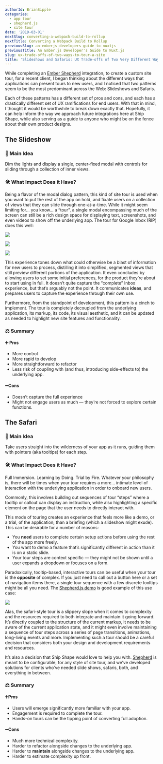 ```yaml
---
authorId: BrianSipple
categories: 
  - app tour
  - shepherd.js
  - site tour
date: '2019-03-01'
nextSlug: converting-a-webpack-build-to-rollup
nextTitle: Converting a Webpack Build to Rollup
previousSlug: an-emberjs-developers-guide-to-nuxtjs
previousTitle: An Ember.js Developer's Guide to Nuxt.js
slug: ux-trade-offs-of-two-ways-to-tour-a-site
title: 'Slideshows and Safaris: UX Trade-offs of Two Very Different Ways To Tour a Site'
---
```


While completing an [Ember Shepherd](https://github.com/shipshapecode/ember-shepherd) integration, to create a custom site
tour, for a recent client, I began thinking about the different ways that applications can present tours to new users, and 
I noticed that two patterns seem to be the most predominant across the Web: Slideshows and Safaris.

Each of these patterns has a different set of pros and cons, and each has a drastically different set of UX ramifications 
for end users. With that in mind, I thought it would be worthwhile to break down exactly that. Hopefully, it can help 
inform the way we approach future integrations here at Ship Shape, while also serving as a guide to anyone who might be on 
the fence about their own product designs.

## The Slideshow
### 🔑 Main Idea
Dim the lights and display a single, center-fixed modal with controls for sliding through a collection of inner views.

### 🛠 What Impact Does it Have?
Being a flavor of the modal dialog pattern, this kind of site tour is used when you want to put the rest of the app on hold, 
and fixate users on a collection of views that they can slide through one-at-a-time. While it might seem limiting for… you know… a “tour”, 
a single modal encompassing much of the screen can still be a rich design space for displaying text, screenshots, and even videos to show 
off the underlying app. The tour for Google Inbox (RIP) does this well:

![](/img/blog/ux-trade-offs-of-two-ways-to-tour-a-site/inbox-tour-1.png)

![](/img/blog/ux-trade-offs-of-two-ways-to-tour-a-site/inbox-tour-2.png)

![](/img/blog/ux-trade-offs-of-two-ways-to-tour-a-site/inbox-tour-3.png)

This experience tones down what could otherwise be a blast of information for new users to process, distilling it into simplified, 
segmented views that still preview different portions of the application. It even concludes by allowing users to set some 
initial preferences, for the product they’re about to start using in full. It doesn’t quite capture the “complete” Inbox experience, 
but that’s arguably not the point. It communicates **ideas**, and prepares users to capture the experience through their own use.

Furthermore, from the standpoint of development, this pattern is a cinch to implement. The tour is completely decoupled from the underlying 
application, its markup, its code, its visual aesthetic, and it can be updated as needed to highlight new site features and functionality.

### ⚖️ Summary
#### ➕ Pros
- More control
- More rapid to develop
- More straightforward to refactor
- Less risk of coupling with (and thus, introducing side-effects to) the underlying app.

#### ➖Cons
- Doesn’t capture the full experience 
- Might not engage users as much — they’re not forced to explore certain functions. 


## The Safari
### 🔑 Main Idea
Take users straight into the wilderness of your app as it runs, guiding them with pointers (aka tooltips) for each step. 
 

### 🛠 What Impact Does it Have?
Full Immersion. Learning by Doing. Trial by Fire. Whatever your philosophy is, there will be times when your tour requires a more… intimate 
level of interaction with the underlying application in order to onboard new users. 

Commonly, this involves building out sequences of tour “steps” where a tooltip or callout can display an instruction, while also highlighting 
a specific element on the page that the user needs to directly interact with. 

This mode of touring creates an experience that feels more like a demo, or a trial, of the application, than a briefing (which a slideshow might exude). 
This can be desirable for a number of reasons:
- You **need** users to complete certain setup actions before using the rest of the app more freely.
- You want to demo a feature that’s significantly different in action than it is on a static slide.
- Your tour steps are context specific — they might not be shown until a user expands a dropdown or focuses on a form.


Paradoxically, tooltip-based, interactive tours can be useful when your tour  is the **opposite** of complex. If you just need to call out a button 
here or a set of navigation items there, a single tour sequence with a few discrete tooltips might be all you need. 
The [Shepherd.js demo](https://shipshapecode.github.io/shepherd/docs/welcome/) is good example of this use case:

![](/img/blog/ux-trade-offs-of-two-ways-to-tour-a-site/shephered-tour.png)

Alas, the safari-style tour is a slippery slope when it comes to complexity and the resources required to both integrate and maintain it going forward. 
It’s directly coupled to the structure of the current markup, it needs to be aware of the current application state, and it might even involve maintaining 
a sequence of tour steps across a series of page transitions, animations, long-living events and more. Implementing such a tour should be a careful decision 
that considers both your design and development requirements and resources. 

It’s also a decision that Ship Shape would love to help you with. [Shepherd](https://github.com/shipshapecode/shepherd) is meant to be configurable, 
for any style of site tour, and we’ve developed solutions for clients who’ve needed slide shows, safaris, both, and everything in between.

### ⚖️ Summary
#### ➕Pros
- Users will emerge significantly more familiar with your app. 
- Engagement is required to complete the tour. 
- Hands-on tours can be the tipping point of converting full adoption.
#### ➖Cons
- Much more technical complexity.
- Harder to refactor alongside changes to the underlying app.
- Harder to **maintain** alongside changes to the underlying app.
- Harder to estimate complexity up front. 

